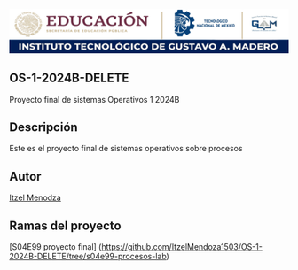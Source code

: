 <center><img src="./md/imagen escuela.jpg" atl="itgam banner">   </center>

## OS-1-2024B-DELETE
Proyecto final de sistemas Operativos 1 2024B

## Descripción 
Este es el proyecto final de sistemas operativos sobre procesos

## Autor 
[Itzel Menodza ](https://github.com/ItzelMendoza1503) 

## Ramas del proyecto 

[S04E99 proyecto final] (https://github.com/ItzelMendoza1503/OS-1-2024B-DELETE/tree/s04e99-procesos-lab)


